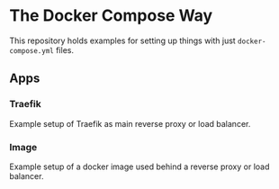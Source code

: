 # The Docker Compose Way

This repository holds examples for setting up things with just `docker-compose.yml` files.

## Apps

### Traefik
Example setup of Traefik as main reverse proxy or load balancer.

### Image
Example setup of a docker image used behind a reverse proxy or load balancer.
